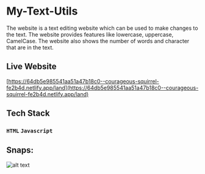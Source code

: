 # My-Text-Utils
The website is a text editing website which can be used to make changes to the text. The website provides features like lowercase, uppercase, CamelCase. The website also shows the number of words and character that are in the text.
## Live Website
[https://64db5e985541aa51a47b18c0--courageous-squirrel-fe2b4d.netlify.app/land](https://64db5e985541aa51a47b18c0--courageous-squirrel-fe2b4d.netlify.app/land)

## Tech Stack
### `HTML` `Javascript`

## Snaps:
![alt text]()

